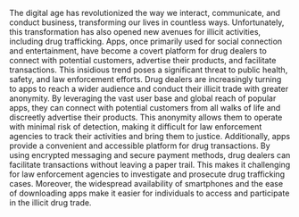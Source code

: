 The digital age has revolutionized the way we interact, communicate, and conduct business, transforming our lives in countless ways. Unfortunately, this transformation has also opened new avenues for illicit activities, including drug trafficking. Apps, once primarily used for social connection and entertainment, have become a covert platform for drug dealers to connect with potential customers, advertise their products, and facilitate transactions. This insidious trend poses a significant threat to public health, safety, and law enforcement efforts. 
Drug dealers are increasingly turning to apps to reach a wider audience and conduct their illicit trade with greater anonymity. By leveraging the vast user base and global reach of popular apps, they can connect with potential customers from all walks of life and discreetly advertise their products. This anonymity allows them to operate with minimal risk of detection, making it difficult for law enforcement agencies to track their activities and bring them to justice. 
 Additionally, apps provide a convenient and accessible platform for drug transactions. By using encrypted messaging and secure payment methods, drug dealers can facilitate transactions without leaving a paper trail. This makes it challenging for law enforcement agencies to investigate and prosecute drug trafficking cases. Moreover, the widespread availability of smartphones and the ease of downloading apps make it easier for individuals to access and participate in the illicit drug trade. 

